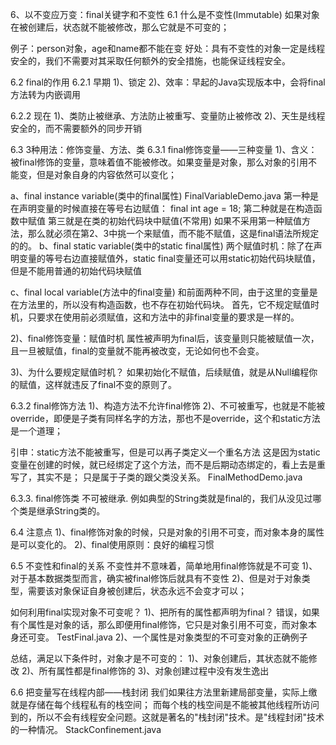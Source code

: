 6、以不变应万变：final关键字和不变性
6.1 什么是不变性(Immutable)
如果对象在被创建后，状态就不能被修改，那么它就是不可变的；

例子：person对象，age和name都不能在变
好处：具有不变性的对象一定是线程安全的，我们不需要对其采取任何额外的安全措施，也能保证线程安全。

6.2 final的作用
6.2.1 早期
1)、锁定
2)、效率：早起的Java实现版本中，会将final方法转为内嵌调用

6.2.2 现在
1)、类防止被继承、方法防止被重写、变量防止被修改
2)、天生是线程安全的，而不需要额外的同步开销

6.3 3种用法：修饰变量、方法、类
6.3.1 final修饰变量——三种变量
1)、含义：被final修饰的变量，意味着值不能被修改。如果变量是对象，那么对象的引用不能变，但是对象自身的内容依然可以变化；

a、final instance variable(类中的final属性) FinalVariableDemo.java
 第一种是在声明变量的时候直接在等号右边赋值： final int age = 18;
 第二种就是在构造函数中赋值
 第三就是在类的初始代码块中赋值(不常用)
如果不采用第一种赋值方法，那么就必须在第2、3中挑一个来赋值，而不能不赋值，这是final语法所规定的的。
b、final static variable(类中的static final属性)
 两个赋值时机：除了在声明变量的等号右边直接赋值外，static final变量还可以用static初始代码块赋值，
 但是不能用普通的初始代码块赋值

c、final local variable(方法中的final变量)
 和前面两种不同，由于这里的变量是在方法里的，所以没有构造函数，也不存在初始代码块。
 首先，它不规定赋值时机，只要求在使用前必须赋值，这和方法中的非final变量的要求是一样的。

2)、final修饰变量：赋值时机
属性被声明为final后，该变量则只能被赋值一次，且一旦被赋值，final的变量就不能再被改变，无论如何也不会变。

3)、为什么要规定赋值时机？
如果初始化不赋值，后续赋值，就是从Null编程你的赋值，这样就违反了final不变的原则了。

6.3.2 final修饰方法
1)、构造方法不允许final修饰
2)、不可被重写，也就是不能被override，即便是子类有同样名字的方法，那也不是override，这个和static方法是一个道理；

引申：static方法不能被重写，但是可以再子类定义一个重名方法
这是因为static变量在创建的时候，就已经绑定了这个方法，而不是后期动态绑定的，看上去是重写了，其实不是；
只是属于子类的跟父类没关系。
FinalMethodDemo.java

6.3.3. final修饰类
不可被继承.
例如典型的String类就是final的，我们从没见过哪个类是继承String类的。

6.4 注意点
1)、final修饰对象的时候，只是对象的引用不可变，而对象本身的属性是可以变化的。
2)、final使用原则：良好的编程习惯

6.5 不变性和final的关系
不变性并不意味着，简单地用final修饰就是不可变
 1)、对于基本数据类型而言，确实被final修饰后就具有不变性
 2)、但是对于对象类型，需要该对象保证自身被创建后，状态永远不会变才可以；

如何利用final实现对象不可变呢？
 1)、把所有的属性都声明为final？
  错误，如果有个属性是对象的话，那么即便用final修饰，它只是对象引用不可变，而对象本身还可变。
  TestFinal.java
 2)、一个属性是对象类型的不可变对象的正确例子
 
总结，满足以下条件时，对象才是不可变的：
1)、对象创建后，其状态就不能修改
2)、所有属性都是final修饰的
3)、对象创建过程中没有发生逸出

6.6 把变量写在线程内部——栈封闭
我们如果往方法里新建局部变量，实际上缴就是存储在每个线程私有的栈空间；
而每个栈的栈空间是不能被其他线程所访问到的，所以不会有线程安全问题。这就是著名的"栈封闭"技术。是"线程封闭"技术的一种情况。
StackConfinement.java

